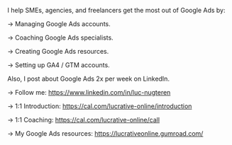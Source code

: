 I help SMEs, agencies, and freelancers get the most out of Google Ads by:


→ Managing Google Ads accounts.

→ Coaching Google Ads specialists.

→ Creating Google Ads resources.

→ Setting up GA4 / GTM accounts.


Also, I post about Google Ads 2x per week on LinkedIn.


→ Follow me: https://www.linkedin.com/in/luc-nugteren

→ 1:1 Introduction: https://cal.com/lucrative-online/introduction

→ 1:1 Coaching: https://cal.com/lucrative-online/call

→ My Google Ads resources: https://lucrativeonline.gumroad.com/
